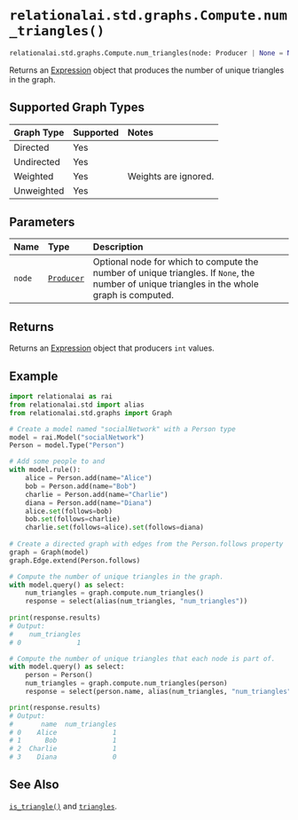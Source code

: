# `relationalai.std.graphs.Compute.num_triangles()`

```python
relationalai.std.graphs.Compute.num_triangles(node: Producer | None = None) -> Expression
```

Returns an [Expression](docs/api_reference/python/Expression.md) object that produces the number of unique triangles in the graph.

## Supported Graph Types

| Graph Type | Supported | Notes |
| :--- | :--- | :------ |
| Directed | Yes |   |
| Undirected | Yes |   |
| Weighted | Yes | Weights are ignored. |
| Unweighted | Yes |   |

## Parameters

| Name | Type | Description |
| :--- | :--- | :------ |
| `node` | [`Producer`](docs/api_reference/python/Producer.md) | Optional node for which to compute the number of unique triangles. If `None`, the number of unique triangles in the whole graph is computed. |

## Returns

Returns an [Expression](docs/api_reference/python/Expression.md) object that producers `int` values.

## Example

```python
import relationalai as rai
from relationalai.std import alias
from relationalai.std.graphs import Graph

# Create a model named "socialNetwork" with a Person type
model = rai.Model("socialNetwork")
Person = model.Type("Person")

# Add some people to and 
with model.rule():
    alice = Person.add(name="Alice")
    bob = Person.add(name="Bob")
    charlie = Person.add(name="Charlie")
    diana = Person.add(name="Diana")
    alice.set(follows=bob)
    bob.set(follows=charlie)
    charlie.set(follows=alice).set(follows=diana)
    
# Create a directed graph with edges from the Person.follows property
graph = Graph(model)
graph.Edge.extend(Person.follows)

# Compute the number of unique triangles in the graph.
with model.query() as select:
    num_triangles = graph.compute.num_triangles()
    response = select(alias(num_triangles, "num_triangles"))
    
print(response.results)
# Output:
#    num_triangles
# 0              1

# Compute the number of unique triangles that each node is part of.
with model.query() as select:
    person = Person()
    num_triangles = graph.compute.num_triangles(person)
    response = select(person.name, alias(num_triangles, "num_triangles"))

print(response.results)
# Output:
#       name  num_triangles
# 0    Alice              1
# 1      Bob              1
# 2  Charlie              1
# 3    Diana              0
```

## See Also

[`is_triangle()`](./is_triangle.md) and [`triangles`](./triangles.md).